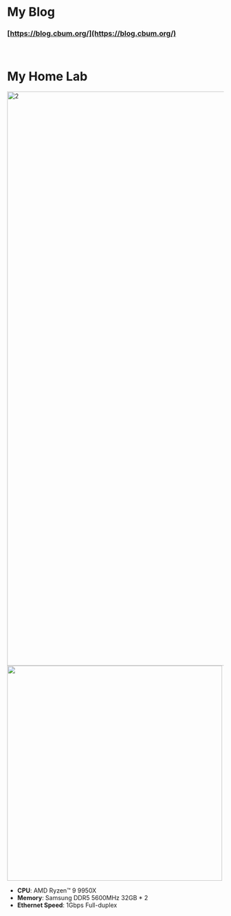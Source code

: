 <!--
**hynseok/hynseok** is a ✨ _special_ ✨ repository because its `README.md` (this file) appears on your GitHub profile.

Here are some ideas to get you started:

- 🔭 I’m currently working on ...
- 🌱 I’m currently learning ...
- 👯 I’m looking to collaborate on ...
- 🤔 I’m looking for help with ...
- 💬 Ask me about ...
- 📫 How to reach me: ...
- 😄 Pronouns: ...
- ⚡ Fun fact: ...
-->

# My Blog
### [https://blog.cbum.org/](https://blog.cbum.org/)
<br/>


# My Home Lab
<img width="2906" height="1335" alt="2" src="https://github.com/user-attachments/assets/295a2613-800d-4041-b6b8-7736b34f784b" />
<img src="https://github.com/user-attachments/assets/bbe1edb3-aec3-4a84-874e-402924d37928" width="500"/>

- **CPU**: AMD Ryzen™ 9 9950X
- **Memory**: Samsung DDR5 5600MHz 32GB * 2
- **Ethernet Speed**: 1Gbps Full-duplex
